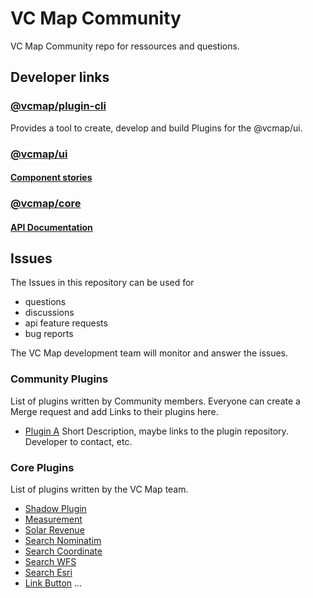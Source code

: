 # VC Map Community
VC Map Community repo for ressources and questions.

## Developer links
### [@vcmap/plugin-cli](https://github.com/virtualcitySYSTEMS/map-plugin-cli)
Provides a tool to create, develop and build Plugins for the @vcmap/ui.

### [@vcmap/ui](https://github.com/virtualcitySYSTEMS/map-ui)
#### [Component stories](https://lib.virtualcitymap.de/ui/6.0/story/)
### [@vcmap/core](https://github.com/virtualcitySYSTEMS/map-core)
#### [API Documentation](https://lib.virtualcitymap.de/core/6.0/docs/)


## Issues
The Issues in this repository can be used for
- questions
- discussions
- api feature requests
- bug reports

The VC Map development team will monitor and answer the issues.

### Community Plugins
List of plugins written by Community members. Everyone can create a Merge request and add Links to their plugins here.

- [Plugin A](Link)
    Short Description, maybe links to the plugin repository. Developer to contact, etc.

### Core Plugins
List of plugins written by the VC Map team.

- [Shadow Plugin](https://github.com/virtualcitySYSTEMS/map-shadow)
- [Measurement](https://github.com/virtualcitySYSTEMS/map-measurement)
- [Solar Revenue](https://github.com/virtualcitySYSTEMS/map-solar-revenue)
- [Search Nominatim](https://github.com/virtualcitySYSTEMS/map-search-nominatim)
- [Search Coordinate](https://github.com/virtualcitySYSTEMS/map-search-coordinate)
- [Search WFS](https://github.com/virtualcitySYSTEMS/map-search-wfs)
- [Search Esri](https://github.com/virtualcitySYSTEMS/map-search-esri)
- [Link Button](https://github.com/virtualcitySYSTEMS/map-link-button)
...
